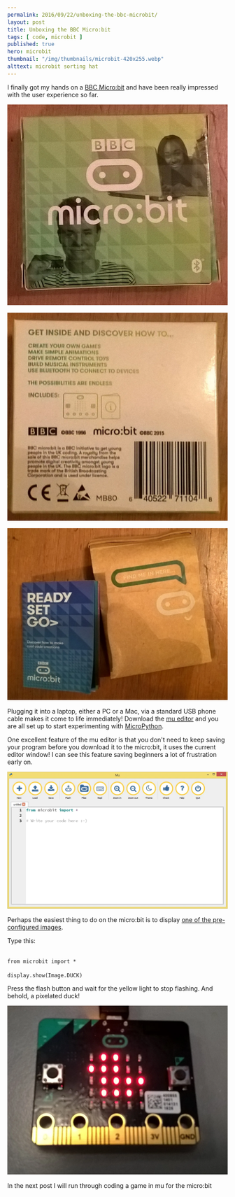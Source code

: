 ```yaml
---
permalink: 2016/09/22/unboxing-the-bbc-microbit/
layout: post
title: Unboxing the BBC Micro:bit
tags: [ code, microbit ]
published: true
hero: microbit
thumbnail: "/img/thumbnails/microbit-420x255.webp"
alttext: microbit sorting hat
---
```


I finally got my hands on a <a href="http://www.microbit.co.uk/">BBC Micro:bit</a> and
have been really impressed with the user experience so far.

![box](/img/posts/unboxing-the-bbc-microbit/micro-bit-box.webp)

![back](/img/posts/unboxing-the-bbc-microbit/micro-bit-box-back.webp)

![back](/img/posts/unboxing-the-bbc-microbit/micro-bit-package.webp)

Plugging it into a laptop, either a PC or a Mac, via a standard USB phone cable
makes it come to life immediately! Download the <a href="http://codewith.mu">mu editor</a> and you are all set up to start experimenting with <a href="http://microbit-micropython.readthedocs.io/en/latest/microbit_micropython_api.html"> MicroPython</a>.

One excellent feature of the mu editor is that you don't need to keep saving your
program before you download it to the micro:bit, it uses the current editor window! I can
see this feature saving beginners a lot of frustration early on.

![back](/img/posts/unboxing-the-bbc-microbit/mu-editor.webp)

Perhaps the easiest thing to do on the micro:bit is to display <a href="http://microbit-micropython.readthedocs.io/en/latest/tutorials/images.html">one of the pre-configured images</a>.

Type this:

~~~

from microbit import *

display.show(Image.DUCK)

~~~

Press the flash button and wait for the yellow light to stop flashing. And behold,
a pixelated duck!

![back](/img/posts/unboxing-the-bbc-microbit/microbit-duck.webp)

In the next post I will run through coding a game in mu for the micro:bit
